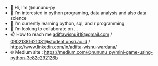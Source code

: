 - 👋 Hi, I’m @nununu-py
- 👀 I’m interested in python programing, data analysis and also data science
- 🌱 I’m currently learning python, sql, and r programming
- 💞️ I’m looking to collaborate on ...
- 📫 How to reach me adiftawisnu818@gmail.com / 09021381621081@student.unsri.ac.id / https://www.linkedin.com/in/adifta-wisnu-wardana/
- 🌐 Medium site : https://medium.com/@nununu_py/mini-game-using-python-3e82c292126b

<!---
nununu-py/nununu-py is a ✨ special ✨ repository because its `README.md` (this file) appears on your GitHub profile.
You can click the Preview link to take a look at your changes.
--->

